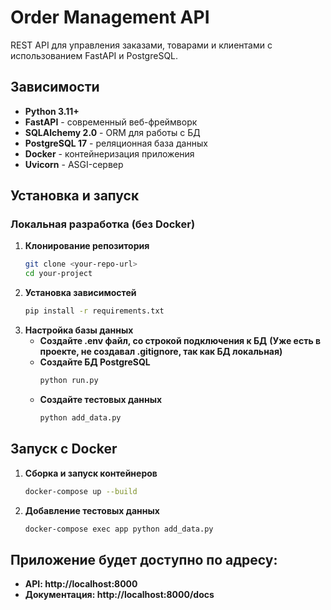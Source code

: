 # Order Management API

REST API для управления заказами, товарами и клиентами с использованием FastAPI и PostgreSQL.

## Зависимости

- **Python 3.11+**
- **FastAPI** - современный веб-фреймворк
- **SQLAlchemy 2.0** - ORM для работы с БД
- **PostgreSQL 17** - реляционная база данных
- **Docker** - контейнеризация приложения
- **Uvicorn** - ASGI-сервер

## Установка и запуск

### Локальная разработка (без Docker)

1. **Клонирование репозитория**
   ```bash
   git clone <your-repo-url>
   cd your-project
   ```
2. **Установка зависимостей**
   ```bash
   pip install -r requirements.txt
   ```
3. **Настройка базы данных**
   - **Создайте .env файл, со строкой подключения к БД**
     **(Уже есть в проекте, не создавал .gitignore, так как БД локальная)**
   - **Создайте БД PostgreSQL**
     ```bash
     python run.py
     ```
   - **Создайте тестовых данных**
     ```bash
     python add_data.py
     ```
## Запуск с Docker
1. **Сборка и запуск контейнеров**
     ```bash
     docker-compose up --build
     ```
2. **Добавление тестовых данных**
     ```bash
     docker-compose exec app python add_data.py
     ```
## Приложение будет доступно по адресу:
   - **API: http://localhost:8000**
   - **Документация: http://localhost:8000/docs** 